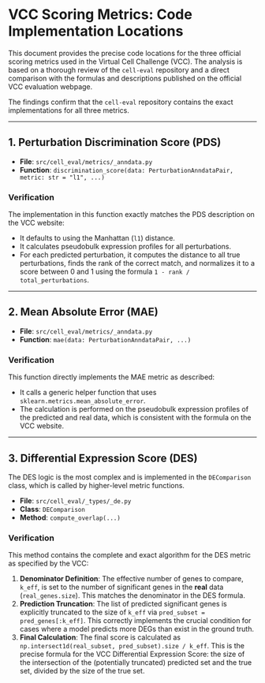 # VCC Scoring Metrics: Code Implementation Locations

This document provides the precise code locations for the three official scoring metrics used in the Virtual Cell Challenge (VCC). The analysis is based on a thorough review of the `cell-eval` repository and a direct comparison with the formulas and descriptions published on the official VCC evaluation webpage.

The findings confirm that the `cell-eval` repository contains the exact implementations for all three metrics.

---

## 1. Perturbation Discrimination Score (PDS)

-   **File**: `src/cell_eval/metrics/_anndata.py`
-   **Function**: `discrimination_score(data: PerturbationAnndataPair, metric: str = "l1", ...)`

### Verification

The implementation in this function exactly matches the PDS description on the VCC website:
- It defaults to using the Manhattan (`l1`) distance.
- It calculates pseudobulk expression profiles for all perturbations.
- For each predicted perturbation, it computes the distance to all true perturbations, finds the rank of the correct match, and normalizes it to a score between 0 and 1 using the formula `1 - rank / total_perturbations`.

---

## 2. Mean Absolute Error (MAE)

-   **File**: `src/cell_eval/metrics/_anndata.py`
-   **Function**: `mae(data: PerturbationAnndataPair, ...)`

### Verification

This function directly implements the MAE metric as described:
- It calls a generic helper function that uses `sklearn.metrics.mean_absolute_error`.
- The calculation is performed on the pseudobulk expression profiles of the predicted and real data, which is consistent with the formula on the VCC website.

---

## 3. Differential Expression Score (DES)

The DES logic is the most complex and is implemented in the `DEComparison` class, which is called by higher-level metric functions.

-   **File**: `src/cell_eval/_types/_de.py`
-   **Class**: `DEComparison`
-   **Method**: `compute_overlap(...)`

### Verification

This method contains the complete and exact algorithm for the DES metric as specified by the VCC:
1.  **Denominator Definition**: The effective number of genes to compare, `k_eff`, is set to the number of significant genes in the **real** data (`real_genes.size`). This matches the denominator in the DES formula.
2.  **Prediction Truncation**: The list of predicted significant genes is explicitly truncated to the size of `k_eff` via `pred_subset = pred_genes[:k_eff]`. This correctly implements the crucial condition for cases where a model predicts more DEGs than exist in the ground truth.
3.  **Final Calculation**: The final score is calculated as `np.intersect1d(real_subset, pred_subset).size / k_eff`. This is the precise formula for the VCC Differential Expression Score: the size of the intersection of the (potentially truncated) predicted set and the true set, divided by the size of the true set.

